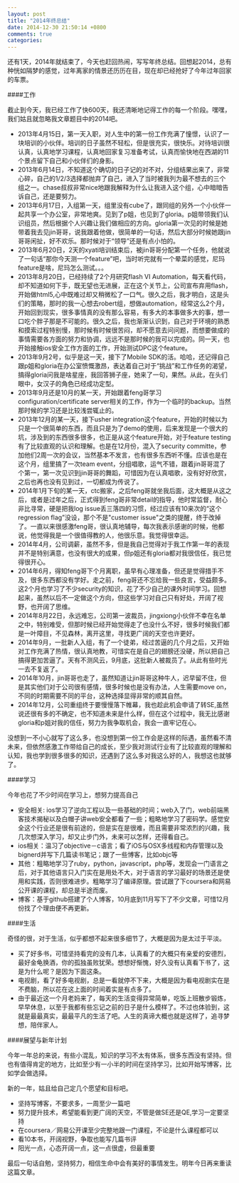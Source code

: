 ```yaml
---
layout: post
title: "2014年终总结"
date: 2014-12-30 21:50:14 +0800
comments: true
categories: 
---
```


还有1天，2014年就结束了，今天也赶回热闹，写写年终总结。回想起2014，总有种恍如隔梦的感觉，过年离家的情景还历历在目，现在却已经抢好了今年过年回家的车票。

####工作

截止到今天，我已经工作了快600天，我还清晰地记得工作的每一个阶段。嘿嘿，我们姑且就忽略我文章题目中的2014吧。

+ 2013年4月15日，第一天入职，对人生中的第一份工作充满了憧憬，认识了一块培训的小伙伴。培训的日子虽然不轻松，但是很充实，很快乐。对待培训很认真，认真地学习课程，认真地回家复习准备考试，认真而愉快地在西湖的11个景点留下自己和小伙伴们的身影。
+ 2013年6月14日，不知道这个确切的日子记的对不对，分组结果出来了，非常心碎，自己的1/2/3选择都抛弃了自己，进入了当时被我列为最不想去的三个组之一。chase叔叔非常nice地跟我解释为什么让我进入这个组，心中暗暗告诉自己，还是要努力。
+ 2013年6月17日，入组第一天，组里没有cube了，跟同组的另外一个小伙伴一起共享一个办公室，非常地爽。见到了p姐，也见到了gloria。p姐带领我们认识组员，然后根据个人兴趣让我们做相应的方向。gloria第一次见的时候是她带着我去见jin哥哥，说我跟着他做，很简单的一句话，然后大部分时候她跟jin哥哥闲扯，好不欢乐。那时候对于“领导”还是有点小怕的。
+ 2013年6月20日，2天的xyati培训结束后，被jin哥哥分配第一个任务，他就说了一句话“那你今天测一个feature”吧，当时听完就有一个晕菜的感觉，尼玛feature是啥，尼玛怎么测试。。。
+ 2013年8月20日，已经持续了2个月研究flash VI Automation，每天看代码，却不知道如何下手，既无望也无进展，正在这个关节上，公司宣布弃用flash，开始做html5,心中既难过却又稍微松了一口气。很久之后，我才明白，这是头们的策略，那时的我一心想去robert组，想做automation，经常这么2个月，开始回到现实，很多事情真的没有那么容易，有多大的本事做多大的事，想一口吃个胖子那是不可能的。很久之后，我也渐渐认识到，自己对于环境的熟悉和摸索过程特别慢，那时候有时候很苦闷，却不愿意去问问题，而想要做成的事情需要各方面的努力和协调，远远不是那时候的我可以完成的。同一天，也开始接触ios安全工作方面的工作，开始测试DPC这个feature。
+ 2013年9月2号，似乎是这一天，接下了Mobile SDK的活。哈哈，还记得自己跟p姐和gloria在办公室愤慨激昂，表达着自己对于“挑战”和工作任务的渴望，搞得gloria问我是啥星座，我回答狮子座，她来了一句，果然。从此，在头们眼中，女汉子的角色已经成功定型。
+ 2013年9月还是10月的某一天，开始跟着feng哥学习configuration/certificate server相关的工作，作为一个临时的backup。当然那时候的学习还是比较浅尝辄止的。
+ 2013年12月的某一天，接下usher integration这个feature，开始的时候以为只是一个很简单的东西，而且只是为了demo的使用，后来发现是一个很大的坑，涉及到的东西很多很多，也正是从这个feature开始，对于feature testing有了比较直观的认识和理解。也是在12月份，混入了security committe，参加他们2周一次的会议，当然基本不发言，也有很多东西听不懂。应该也是在这个月，组里搞了一次team event，分组唱歌，运气不错，跟着jin哥哥混了个第一，第一次见识到jin哥哥的舞蹈，可惜因为在认真唱歌，没有好好欣赏，之后也再也没有见到过，一切都成为传说了。
+ 2014年1月下旬的某一天，ctc搬家，之后feng哥就坐我后面，这大概是从这之后，或者是过年之后，正式得到feng哥非常detail的指导，他时常监督，耐心非比寻常，硬是把我log issue丢三落四的习惯，经过应该有10来次的“这个regression flag”没设，那个不是"customer issue"之类的提醒，终于改掉了。一直以来很感激feng哥，很认真地辅导，每次我表示感谢的时候，他都说，他觉得我是一个很值得教的人，他很乐意。我觉得很幸运。
+ 2014年4月，公司调薪，虽然不多，但是我自己觉得对于我工作第一年的表现并不是特别满意，也没有很大的成果，但p姐还有gloria都对我很信任，我已觉得很开心。
+ 2014年6月，得知feng哥下个月离职，虽早有心理准备，但还是觉得措手不及，很多东西都没有学好。走之前，feng哥还不忘给我一些良言，受益颇多。这2个月也学习了不少security的知识，花了不少自己的课外时间学习。回想起来，虽然以后不一定做这个方向，但这些学习对自己只有好处，开阔了视野，也开阔了思维。
+ 2014年8月22日，永远难忘，公司第一波裁员，jingxiong小伙伴不幸在名单之中，特别难受，但那时候已经开始觉得走了也没什么不好，很多时候我们都是一叶障目，不见森林，离开这里，寻找更广阔的天空也许更好。
+ 2014年9月，一批新人入组，有了一个徒弟，经过苦逼的几个月之后，又开始对工作充满了热情，很认真地教，可惜实在是自己的翅膀还没硬，所以把自己搞得更加苦逼了。天有不测风云，9月底，这批新人被裁员了。从此有些时光一去不复返了。
+ 2014年10月，jin哥哥也走了，虽然知道让jin哥哥这种牛人，迟早留不住，但是其实他们对于公司很有感情，很多时候也是没有办法，人生需要move on，不同的时期需要不同的平台，这种选择显得非常的顺其自然。
+ 2014年12月，公司重组终于要慢慢落下帷幕，我也趁此机会申请了转SE,虽然说还很有多的不确定，也不知道未来是什么样，但在这个过程中，我无比感谢gloria和p姐对我的信任，努力为我争取机会，我会一直牢记在心。

没想到一不小心就写了这么多，也没想到第一份工作会是这样的际遇，虽然看不清未来，但依然感激工作带给自己的成长，至少我对测试行业有了比较直观的理解和认知，我也学到很多很多的知识，还遇到了这么多对我这么好的人，我想这也就够了。

####学习

今年也花了不少时间在学习上，想努力提高自己

+ 安全相关: ios学习了逆向工程以及一些基础的时间；web入了门，web前端黑客技术揭秘以及白帽子讲web安全都看了一些；粗略地学习了密码学。感觉安全这个行业还是很有前途的，但是实在是很难，而且需要非常浓烈的兴趣，我几次想深入学习，却又止步门外，未来可以怎样，还得看自己。
+ ios相关：温习了objective－c语言；看了iOS与OSX多线程和内存管理以及bignerd并写下几篇读书笔记；跟了一些博客，比如objc等
+ 其他：粗略地学习了ruby，python，javascript，php等，发现会一门语言之后，对于其他语言只入门实在是用处不大，对于语言的学习最好的场景还是使用和实践，否则很难进步。粗略学习了编译原理。尝试跟了下coursera和网易公开课的课程，却总是半途而废。
+ 博客：基于github搭建了个人博客，10月底到11月写下了不少文章，可惜12月份找了个理由便不再更新。

####生活

奇怪的很，对于生活，似乎都想不起来很多细节了，大概是因为是太过于平淡。

+ 买了好多书，可惜坚持看完的没有几本，认真看了的大概只有亲爱的安德烈，最好金龟换酒，你的孤独虽败犹荣。想想好惭愧，好久没有认真看下书了，这是为什么呢？是因为下面这条。
+ 电视剧，看了好多电视剧，总是一看就停不下来，大概是因为看电视剧实在是不费脑，所以花在这上面的时间着实是有点多了。
+ 由于最近这一个月老妈来了，每天的生活变得异常简单，吃饭上班散步锻炼，早早休息，以至于我都有些忘记之前的日子是什么模样了。不过也体验到，这就是最最真实，最最平凡的生活了吧。人生的真谛大概也就是这样了，追寻梦想，陪伴家人。

####展望与新年计划

今年一年总的来说，有些小混乱，知识的学习不太有体系，很多东西没有坚持。但也有值得肯定的地方，比如至少有一小半的时间在坚持学习，比如开始写博客，比如学会做选择。

新的一年，姑且给自己定几个愿望和目标吧。

+ 坚持写博客，不要求多，一周至少一篇吧
+ 努力提升技术，希望能看到更广阔的天空，不管是做SE还是QE,学习一定要坚持
+ 在coursera／网易公开课至少完整地跟一门课程，不论是什么课程都可以
+ 看10本书，开阔视野，争取也能写几篇书评
+ 阳光一点，心态开阔一点，这一点很虚，但最重要

最后一句话自勉，坚持努力，相信生命中会有美好的事情发生。明年今日再来重读这篇文章。